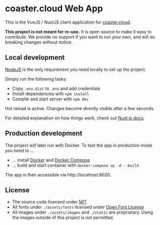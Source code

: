 # coaster.cloud Web App
This is the VueJS / NuxtJS client application for [coaster.cloud](https://coaster.cloud).

**This project is not meant for re-use.** It is open source to make it easy to contribute. We provide no support if you
want to run your own, and will do breaking changes without notice.

## Local development
[NodeJS](https://nodejs.org/en/) is the only requirement you need locally to set up the project.

Simply run the following tasks:

* Copy `.env.dist` to `.env` and add credentials
* Install dependencies with `npm install`
* Compile and start server with `npm dev`

Hot reload is active. Changes become directly visible after a few seconds.

For detailed explanation on how things work, check out [Nuxt.js docs](https://nuxtjs.org).

## Production development
The project will later run with Docker. To test the app in production mode you need to ...

* ... install [Docker](https://www.docker.com) and [Docker Compose](https://docs.docker.com/compose/install/)
* ... build and start container with `docker-compose up -d --build`

The app is then accessible via http://localhost:8020.

## License

* The source code licensed under [MIT](./LICENSE)
* All fonts under `./assets/fonts` licensed under [Open Font License](https://fonts.google.com/specimen/Nunito#license)
* All images under `./assets/images` and `./static` are proprietary. Using the images outside of this project is not permitted.
